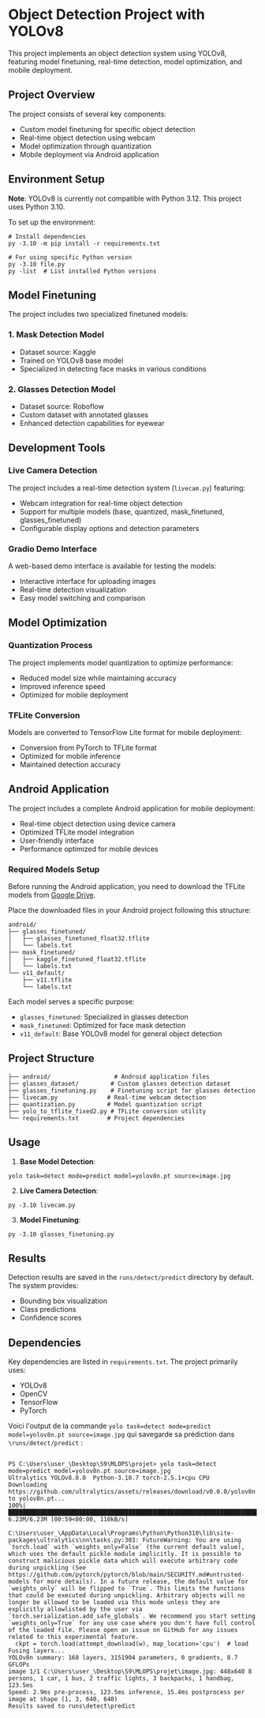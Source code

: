 # Object Detection Project with YOLOv8

This project implements an object detection system using YOLOv8, featuring model finetuning, real-time detection, model optimization, and mobile deployment.

## Project Overview

The project consists of several key components:
- Custom model finetuning for specific object detection
- Real-time object detection using webcam
- Model optimization through quantization
- Mobile deployment via Android application

## Environment Setup

**Note**: YOLOv8 is currently not compatible with Python 3.12. This project uses Python 3.10.

To set up the environment:

```shell
# Install dependencies
py -3.10 -m pip install -r requirements.txt

# For using specific Python version
py -3.10 file.py
py -list  # List installed Python versions
```

## Model Finetuning

The project includes two specialized finetuned models:

### 1. Mask Detection Model
- Dataset source: Kaggle
- Trained on YOLOv8 base model
- Specialized in detecting face masks in various conditions

### 2. Glasses Detection Model
- Dataset source: Roboflow
- Custom dataset with annotated glasses
- Enhanced detection capabilities for eyewear

## Development Tools

### Live Camera Detection

The project includes a real-time detection system (`livecam.py`) featuring:
- Webcam integration for real-time object detection
- Support for multiple models (base, quantized, mask_finetuned, glasses_finetuned)
- Configurable display options and detection parameters

### Gradio Demo Interface

A web-based demo interface is available for testing the models:
- Interactive interface for uploading images
- Real-time detection visualization
- Easy model switching and comparison

## Model Optimization

### Quantization Process
The project implements model quantization to optimize performance:
- Reduced model size while maintaining accuracy
- Improved inference speed
- Optimized for mobile deployment

### TFLite Conversion
Models are converted to TensorFlow Lite format for mobile deployment:
- Conversion from PyTorch to TFLite format
- Optimized for mobile inference
- Maintained detection accuracy

## Android Application

The project includes a complete Android application for mobile deployment:
- Real-time object detection using device camera
- Optimized TFLite model integration
- User-friendly interface
- Performance optimized for mobile devices

### Required Models Setup

Before running the Android application, you need to download the TFLite models from [Google Drive](https://drive.google.com/drive/folders/1WGwhsaUoEBdg40uTbvCUshW64cQaQAhH?usp=drive_link).

Place the downloaded files in your Android project following this structure:
```
android/
├── glasses_finetuned/
│   ├── glasses_finetuned_float32.tflite
│   └── labels.txt
├── mask_finetuned/
│   ├── kaggle_finetuned_float32.tflite
│   └── labels.txt
└── v11_default/
    ├── v11.tflite
    └── labels.txt
```

Each model serves a specific purpose:
- `glasses_finetuned`: Specialized in glasses detection
- `mask_finetuned`: Optimized for face mask detection
- `v11_default`: Base YOLOv8 model for general object detection

## Project Structure

```
├── android/                  # Android application files
├── glasses_dataset/         # Custom glasses detection dataset
├── glasses_finetuning.py    # Finetuning script for glasses detection
├── livecam.py              # Real-time webcam detection
├── quantization.py         # Model quantization script
├── yolo_to_tflite_fixed2.py # TFLite conversion utility
└── requirements.txt        # Project dependencies
```

## Usage

1. **Base Model Detection**:
```shell
yolo task=detect mode=predict model=yolov8n.pt source=image.jpg
```

2. **Live Camera Detection**:
```shell
py -3.10 livecam.py
```

3. **Model Finetuning**:
```shell
py -3.10 glasses_finetuning.py
```

## Results

Detection results are saved in the `runs/detect/predict` directory by default. The system provides:
- Bounding box visualization
- Class predictions
- Confidence scores

## Dependencies

Key dependencies are listed in `requirements.txt`. The project primarily uses:
- YOLOv8
- OpenCV
- TensorFlow
- PyTorch

Voici l'output de la commande `yolo task=detect mode=predict model=yolov8n.pt source=image.jpg` qui savegarde sa prédiction dans 
`\runs/detect/predict` :

```shell

PS C:\Users\user_\Desktop\S9\MLOPS\projet> yolo task=detect mode=predict model=yolov8n.pt source=image.jpg
Ultralytics YOLOv8.0.0  Python-3.10.7 torch-2.5.1+cpu CPU
Downloading https://github.com/ultralytics/assets/releases/download/v0.0.0/yolov8n.pt to yolov8n.pt...
100%|███████████████████████████████████████████████████████████████████████████████████████████████████████████████████████████| 6.23M/6.23M [00:59<00:00, 110kB/s]

C:\Users\user_\AppData\Local\Programs\Python\Python310\lib\site-packages\ultralytics\nn\tasks.py:303: FutureWarning: You are using `torch.load` with `weights_only=False` (the current default value), which uses the default pickle module implicitly. It is possible to construct malicious pickle data which will execute arbitrary code during unpickling (See https://github.com/pytorch/pytorch/blob/main/SECURITY.md#untrusted-models for more details). In a future release, the default value for `weights_only` will be flipped to `True`. This limits the functions that could be executed during unpickling. Arbitrary objects will no longer be allowed to be loaded via this mode unless they are explicitly allowlisted by the user via `torch.serialization.add_safe_globals`. We recommend you start setting `weights_only=True` for any use case where you don't have full control of the loaded file. Please open an issue on GitHub for any issues related to this experimental feature.
  ckpt = torch.load(attempt_download(w), map_location='cpu')  # load
Fusing layers... 
YOLOv8n summary: 168 layers, 3151904 parameters, 0 gradients, 8.7 GFLOPs
image 1/1 C:\Users\user_\Desktop\S9\MLOPS\projet\image.jpg: 448x640 8 persons, 1 car, 1 bus, 2 traffic lights, 3 backpacks, 1 handbag, 123.5ms
Speed: 2.9ms pre-process, 123.5ms inference, 15.4ms postprocess per image at shape (1, 3, 640, 640)
Results saved to runs\detect\predict